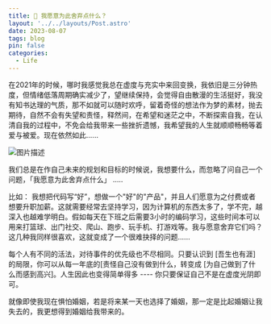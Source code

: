 ```yaml
---
title: 🌱 我愿意为此舍弃点什么？
layout: '../../layouts/Post.astro'
date: 2023-08-07
tags: blog
pin: false
categories:
  - Life
---
```


在2021年的时候，哪时我感觉我总在虚度与充实中来回变换，我依旧是三分钟热度，但情绪低落周期确实减少了，望继续保持，会觉得自由散漫的生活挺好，我没有知书达理的气质，那不如就可以随时欢呼，留着奇怪的想法作为梦的素材，抛去期待，自然不会有失望和责怪，释然间，在希望和迷茫之中，不断探索自我，在认清自我的过程中，不免会给我带来一些挫折遗憾，我希望我的人生就顺顺畅畅等着爱与被爱。现在依然如此......

![图片描述](https://chetxu.chetserenade.info/uPic/WechatIMG232.jpeg)

我们总是在作自己未来的规划和目标的时候说，我想要什么，而忽略了问自己一个问题，「我愿意为此舍弃点什么」 .....

比如： 我想把代码写“好”，想做一个"好"的"产品"，并且人们愿意为之付费或者想要升职加薪。这就需要经常去坚持学习，因为计算机的东西太多了，学不完，越深入也越难学明白。假如每天在下班之后需要3小时的编码学习，这些时间本可以用来打篮球、出门社交、爬山、跑步、玩手机、打游戏等。我与愿意舍弃它们吗？这几种我同样很喜欢，这就变成了一个很难抉择的问题......

每个人有不同的活法，对待事件的优先级也不尽相同。只要认识到 [吾生也有涯]的局限，你可以从每一年底的[责怪自己没有做到什么，转变成 [为自己做到了什么而感到高兴]。人生因此也变得简单得多 ---- 你只要保证自己不是在虚度光阴即可。

就像即使我现在惧怕婚姻，若是将来某一天也选择了婚姻，那一定是比起婚姻让我失去的，我更想得到婚姻给我带来的。
